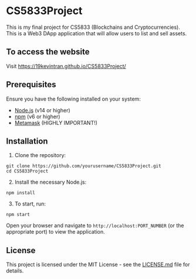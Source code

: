 # CS5833Project

This is my final project for CS5833 (Blockchains and Cryptocurrencies). This is a Web3 DApp application that will allow users to list and sell assets. 

## To access the website

Visit https://19kevintran.github.io/CS5833Project/

## Prerequisites

Ensure you have the following installed on your system:

- [Node.js](https://nodejs.org/) (v14 or higher)
- [npm](https://www.npmjs.com/) (v6 or higher)
- [Metamask](https://metamask.io/download/) (HIGHLY IMPORTANT!)


## Installation

1. Clone the repository:

```
git clone https://github.com/yourusername/CS5833Project.git
cd CS5833Project
```

2. Install the necessary Node.js:

```
npm install
```

3. To start, run:

```
npm start
```

Open your browser and navigate to `http://localhost:PORT_NUMBER` (or the appropriate port) to view the application.

## License

This project is licensed under the MIT License - see the [LICENSE.md](LICENSE.md) file for details.